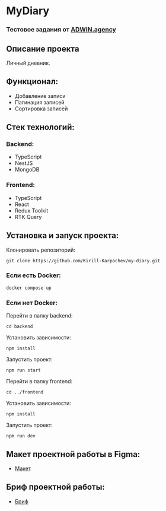 # MyDiary

### Тестовое задания от [ADWIN.agency](https://adwin.agency/)

## Описание проекта

Личный дневник.

## Функционал:

- Добавление записи
- Пагинация записей
- Сортировка записей

## Стек технологий:

### Backend:

- TypeScript
- NestJS
- MongoDB

### Frontend:

- TypeScript
- React
- Redux Toolkit
- RTK Query

## Установка и запуск проекта:

Клонировать репозиторий:

    git clone https://github.com/Kirill-Karpachev/my-diary.git

### Если есть Docker:

    docker compose up

### Если нет Docker:

Перейти в папку backend:

    cd backend

Установить зависимости:

    npm install

Запустить проект:

    npm run start

Перейти в папку frontend:

    cd ../frontend

Установить зависимости:

    npm install

Запустить проект:

    npm run dev

## Макет проектной работы в Figma:

- [Макет](https://www.figma.com/file/Jl0fTIgR0oWVaVhLLbI5or/Mockup-sample?type=design&mode=design)

## Бриф проектной работы:

- [Бриф](https://dynalist.io/d/6g-cygRRKeb1_czYVukCetKd)
